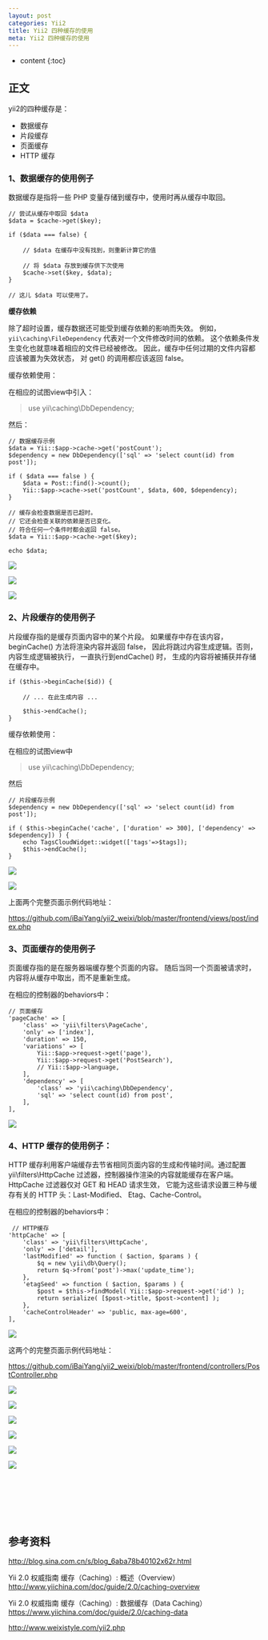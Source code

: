 ```yaml
---
layout: post
categories: Yii2
title: Yii2 四种缓存的使用 
meta: Yii2 四种缓存的使用 
---
```

* content
{:toc}

## 正文

yii2的四种缓存是：
* 数据缓存
* 片段缓存
* 页面缓存
* HTTP 缓存

### 1、数据缓存的使用例子

数据缓存是指将一些 PHP 变量存储到缓存中，使用时再从缓存中取回。

```
// 尝试从缓存中取回 $data 
$data = $cache->get($key);

if ($data === false) {

    // $data 在缓存中没有找到，则重新计算它的值

    // 将 $data 存放到缓存供下次使用
    $cache->set($key, $data);
}

// 这儿 $data 可以使用了。
```

**缓存依赖**

除了超时设置，缓存数据还可能受到缓存依赖的影响而失效。 例如，`yii\caching\FileDependency` 代表对一个文件修改时间的依赖。 
这个依赖条件发生变化也就意味着相应的文件已经被修改。 因此，缓存中任何过期的文件内容都应该被置为失效状态， 
对 get() 的调用都应该返回 false。

缓存依赖使用：

在相应的试图view中引入：
>  use yii\caching\DbDependency; 

然后：
```
// 数据缓存示例
$data = Yii::$app->cache->get('postCount');
$dependency = new DbDependency(['sql' => 'select count(id) from post']);

if ( $data === false ) {
    $data = Post::find()->count();
    Yii::$app->cache->set('postCount', $data, 600, $dependency);
}

// 缓存会检查数据是否已超时。
// 它还会检查关联的依赖是否已变化。
// 符合任何一个条件时都会返回 false。
$data = Yii::$app->cache->get($key);

echo $data;
```

![]({{site.baseurl}}/images/20200417/20200417132750.jpeg)

![]({{site.baseurl}}/images/20200417/20200417132751.jpeg)

![]({{site.baseurl}}/images/20200417/20200417132752.jpeg)

### 2、片段缓存的使用例子

片段缓存指的是缓存页面内容中的某个片段。 如果缓存中存在该内容，beginCache() 方法将渲染内容并返回 false， 
因此将跳过内容生成逻辑。否则，内容生成逻辑被执行， 一直执行到endCache() 时， 生成的内容将被捕获并存储在缓存中。

```
if ($this->beginCache($id)) {

    // ... 在此生成内容 ...

    $this->endCache();
}
```

缓存依赖使用：

在相应的试图view中
>  use yii\caching\DbDependency; 

然后

```
// 片段缓存示例
$dependency = new DbDependency(['sql' => 'select count(id) from post']);

if ( $this->beginCache('cache', ['duration' => 300], ['dependency' => $dependency]) ) {
    echo TagsCloudWidget::widget(['tags'=>$tags]);
    $this->endCache();
} 
```

![]({{site.baseurl}}/images/20200417/20200417132753.jpeg)

![]({{site.baseurl}}/images/20200417/20200417132754.jpeg)

上面两个完整页面示例代码地址：

<https://github.com/iBaiYang/yii2_weixi/blob/master/frontend/views/post/index.php>

### 3、页面缓存的使用例子

页面缓存指的是在服务器端缓存整个页面的内容。 随后当同一个页面被请求时，内容将从缓存中取出，而不是重新生成。

在相应的控制器的behaviors中：
```
// 页面缓存
'pageCache' => [
    'class' => 'yii\filters\PageCache',
    'only' => ['index'],
    'duration' => 150,
    'variations' => [
        Yii::$app->request->get('page'),
        Yii::$app->request->get('PostSearch'),
        // Yii::$app->language,
    ],
    'dependency' => [
        'class' => 'yii\caching\DbDependency',
        'sql' => 'select count(id) from post',
    ],
], 
```

![]({{site.baseurl}}/images/20200417/20200417132755.jpeg)

### 4、HTTP 缓存的使用例子：

HTTP 缓存利用客户端缓存去节省相同页面内容的生成和传输时间。通过配置 yii\filters\HttpCache 过滤器，控制器操作渲染的内容就能缓存在客户端。
HttpCache 过滤器仅对 GET 和 HEAD 请求生效， 它能为这些请求设置三种与缓存有关的 HTTP 头：Last-Modified、 Etag、Cache-Control。

在相应的控制器的behaviors中：
```
 // HTTP缓存
'httpCache' => [
    'class' => 'yii\filters\HttpCache',
    'only' => ['detail'],
    'lastModified' => function ( $action, $params ) {
        $q = new \yii\db\Query();
        return $q->from('post')->max('update_time');
    },
    'etagSeed' => function ( $action, $params ) {
        $post = $this->findModel( Yii::$app->request->get('id') );
        return serialize( [$post->title, $post->content] );
    },
    'cacheControlHeader' => 'public, max-age=600',
], 
```

![]({{site.baseurl}}/images/20200417/20200417132756.jpeg)

这两个的完整页面示例代码地址：

<https://github.com/iBaiYang/yii2_weixi/blob/master/frontend/controllers/PostController.php>

![]({{site.baseurl}}/images/20200417/20200417132757.jpeg)

![]({{site.baseurl}}/images/20200417/20200417132758.jpeg)

![]({{site.baseurl}}/images/20200417/20200417132759.jpeg)

![]({{site.baseurl}}/images/20200417/20200417132760.jpeg)

![]({{site.baseurl}}/images/20200417/20200417132761.jpeg)

![]({{site.baseurl}}/images/20200417/20200417132762.jpeg)





<br/><br/><br/><br/><br/>
## 参考资料 

<http://blog.sina.com.cn/s/blog_6aba78b40102x62r.html>

Yii 2.0 权威指南 缓存（Caching）: 概述（Overview） <http://www.yiichina.com/doc/guide/2.0/caching-overview>

Yii 2.0 权威指南 缓存（Caching）: 数据缓存（Data Caching） <https://www.yiichina.com/doc/guide/2.0/caching-data>

<http://www.weixistyle.com/yii2.php>

